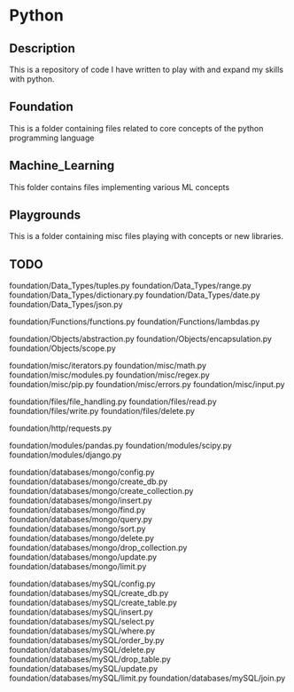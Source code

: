 # Python

## Description

This is a repository of code I have written to play with and expand my skills with python.


## Foundation

This is a folder containing files related to core concepts of the python programming language

## Machine_Learning

This folder contains files implementing various ML concepts

## Playgrounds

This is a folder containing misc files playing with concepts or new libraries.

## TODO

foundation/Data_Types/tuples.py
foundation/Data_Types/range.py
foundation/Data_Types/dictionary.py
foundation/Data_Types/date.py
foundation/Data_Types/json.py

foundation/Functions/functions.py
foundation/Functions/lambdas.py

foundation/Objects/abstraction.py
foundation/Objects/encapsulation.py
foundation/Objects/scope.py

foundation/misc/iterators.py
foundation/misc/math.py
foundation/misc/modules.py
foundation/misc/regex.py
foundation/misc/pip.py
foundation/misc/errors.py
foundation/misc/input.py

foundation/files/file_handling.py
foundation/files/read.py
foundation/files/write.py
foundation/files/delete.py

foundation/http/requests.py

foundation/modules/pandas.py
foundation/modules/scipy.py
foundation/modules/django.py

foundation/databases/mongo/config.py
foundation/databases/mongo/create_db.py
foundation/databases/mongo/create_collection.py
foundation/databases/mongo/insert.py
foundation/databases/mongo/find.py
foundation/databases/mongo/query.py
foundation/databases/mongo/sort.py
foundation/databases/mongo/delete.py
foundation/databases/mongo/drop_collection.py
foundation/databases/mongo/update.py
foundation/databases/mongo/limit.py

foundation/databases/mySQL/config.py
foundation/databases/mySQL/create_db.py
foundation/databases/mySQL/create_table.py
foundation/databases/mySQL/insert.py
foundation/databases/mySQL/select.py
foundation/databases/mySQL/where.py
foundation/databases/mySQL/order_by.py
foundation/databases/mySQL/delete.py
foundation/databases/mySQL/drop_table.py
foundation/databases/mySQL/update.py
foundation/databases/mySQL/limit.py
foundation/databases/mySQL/join.py